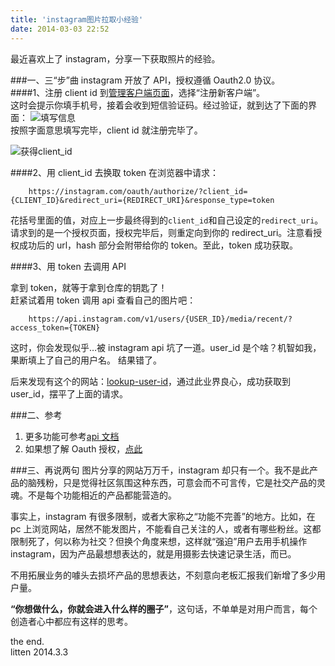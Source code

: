 ```yaml
---
title: 'instagram图片拉取小经验'
date: 2014-03-03 22:52
---
```


最近喜欢上了 instagram，分享一下获取照片的经验。

<!-- more -->

###一、三“步”曲
instagram 开放了 API，授权遵循 Oauth2.0 协议。  
####1、注册 client id
到[管理客户端页面](http://instagram.com/developer/clients/manage/)，选择“注册新客户端”。  
这时会提示你填手机号，接着会收到短信验证码。经过验证，就到达了下面的界面：
![填写信息](/assets/blogImg/instagram1.jpg)  
按照字面意思填写完毕，client id 就注册完毕了。

![获得client_id](/assets/blogImg/instagram2.jpg)

####2、用 client_id 去换取 token
在浏览器中请求：

```
    https://instagram.com/oauth/authorize/?client_id={CLIENT_ID}&redirect_uri={REDIRECT_URI}&response_type=token
```

花括号里面的值，对应上一步最终得到的`client_id`和自己设定的`redirect_uri`。  
请求到的是一个授权页面，授权完毕后，则重定向到你的 redirect_uri。注意看授权成功后的 url，hash 部分会附带给你的 token。至此，token 成功获取。

####3、用 token 去调用 API

拿到 token，就等于拿到仓库的钥匙了！  
赶紧试着用 token 调用 api 查看自己的图片吧：

```
    https://api.instagram.com/v1/users/{USER_ID}/media/recent/?access_token={TOKEN}
```

这时，你会发现似乎…被 instagram api 坑了一道。user_id 是个啥？机智如我，果断填上了自己的用户名。
结果错了。

后来发现有这个的网站：[lookup-user-id](http://jelled.com/instagram/lookup-user-id)，通过此业界良心，成功获取到 user_id，摆平了上面的请求。

###二、参考

1. 更多功能可参考[api 文档](http://instagram.com/developer/endpoints/users/)
2. 如果想了解 Oauth 授权，[点此](/blog/2013/08/20/oauth-rabbit/)

###三、再说两句
图片分享的网站万万千，instagram 却只有一个。我不是此产品的脑残粉，只是觉得社区氛围这种东西，可意会而不可言传，它是社交产品的灵魂。不是每个功能相近的产品都能营造的。

事实上，instagram 有很多限制，或者大家称之“功能不完善”的地方。比如，在 pc 上浏览网站，居然不能发图片，不能看自己关注的人，或者有哪些粉丝。这都限制死了，何以称为社交？但换个角度来想，这样就“强迫”用户去用手机操作 instagram，因为产品最想想表达的，就是用摄影去快速记录生活，而已。

不用拓展业务的噱头去损坏产品的思想表达，不刻意向老板汇报我们新增了多少用户量。

**“你想做什么，你就会进入什么样的圈子”**，这句话，不单单是对用户而言，每个创造者心中都应有这样的思考。

the end.  
litten 2014.3.3

